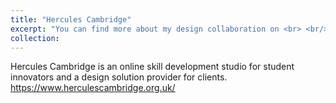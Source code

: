 ```yaml
---
title: "Hercules Cambridge"
excerpt: "You can find more about my design collaboration on <br> <br/><img src='/images/HClogo.png'>"
collection: 
---
```


Hercules Cambridge is an online skill development studio for student innovators and a design solution provider for clients. <br>
https://www.herculescambridge.org.uk/

